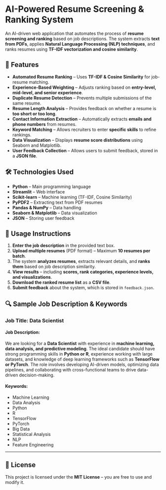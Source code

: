 # AI-Powered Resume Screening & Ranking System  

An AI-driven web application that automates the process of **resume screening and ranking** based on job descriptions. The system extracts **text from PDFs**, applies **Natural Language Processing (NLP) techniques**, and ranks resumes using **TF-IDF vectorization and cosine similarity**.  

## 🚀 Features  
- **Automated Resume Ranking** – Uses **TF-IDF & Cosine Similarity** for job-resume matching.  
- **Experience-Based Weighting** – Adjusts ranking based on **entry-level, mid-level, and senior experience**.  
- **Duplicate Resume Detection** – Prevents multiple submissions of the same resume.  
- **Resume Length Analysis** – Provides feedback on whether a resume is **too short or too long**.  
- **Contact Information Extraction** – Automatically extracts **emails and phone numbers** from resumes.  
- **Keyword Matching** – Allows recruiters to enter **specific skills** to refine rankings.  
- **Data Visualization** – Displays **resume score distributions** using Seaborn and Matplotlib.  
- **User Feedback Collection** – Allows users to submit feedback, stored in a **JSON file**.  

## 🛠️ Technologies Used  
- **Python** – Main programming language  
- **Streamlit** – Web interface  
- **Scikit-learn** – Machine learning (TF-IDF, Cosine Similarity)  
- **PyPDF2** – Extracting text from PDF resumes  
- **Pandas & NumPy** – Data handling  
- **Seaborn & Matplotlib** – Data visualization  
- **JSON** – Storing user feedback  

## 📌 Usage Instructions  
1. **Enter the job description** in the provided text box.  
2. **Upload multiple resumes** (PDF format) – Maximum **10 resumes per batch**.  
3. The system **analyzes resumes**, extracts relevant details, and **ranks them** based on job description similarity.  
4. **View results** – including **scores, rank categories, experience levels, and visualizations**.  
5. **Download the ranked resume list** as a **CSV file**.  
6. **Submit feedback** about the system, which is stored in `feedback.json`.  

## 🔍 Sample Job Description & Keywords  

### **Job Title:** Data Scientist  

#### **Job Description:**  
We are looking for a **Data Scientist** with experience in **machine learning, data analysis, and predictive modeling**. The ideal candidate should have strong programming skills in **Python or R**, experience working with large datasets, and knowledge of deep learning frameworks such as **TensorFlow or PyTorch**. The role involves developing AI-driven models, optimizing data pipelines, and collaborating with cross-functional teams to drive data-driven decision-making.  

#### **Keywords:**  
- Machine Learning  
- Data Analysis  
- Python  
- R  
- TensorFlow  
- PyTorch  
- Big Data  
- Statistical Analysis  
- NLP  
- Feature Engineering  

---

## 📜 License  
This project is licensed under the **MIT License** – you are free to use and modify it.  
